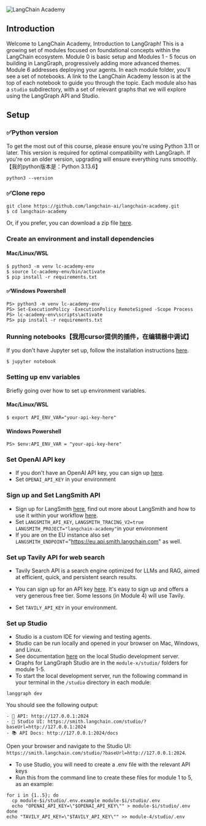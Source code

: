 ![LangChain Academy](https://cdn.prod.website-files.com/65b8cd72835ceeacd4449a53/66e9eba1020525eea7873f96_LCA-big-green%20(2).svg)

## Introduction

Welcome to LangChain Academy, Introduction to LangGraph! 
This is a growing set of modules focused on foundational concepts within the LangChain ecosystem. 
Module 0 is basic setup and Modules 1 - 5 focus on building in LangGraph, progressively adding more advanced themes.  Module 6 addresses deploying your agents. 
In each module folder, you'll see a set of notebooks. A link to the LangChain Academy lesson is at the top of each notebook to guide you through the topic. Each module also has a `studio` subdirectory, with a set of relevant graphs that we will explore using the LangGraph API and Studio.

## Setup

### ✅Python version

To get the most out of this course, please ensure you're using Python 3.11 or later. 
This version is required for optimal compatibility with LangGraph. If you're on an older version, 
upgrading will ensure everything runs smoothly.【我的python版本是：Python 3.13.6】
```
python3 --version
```

### ✅Clone repo
```
git clone https://github.com/langchain-ai/langchain-academy.git
$ cd langchain-academy
```
Or, if you prefer, you can download a zip file [here](https://github.com/langchain-ai/langchain-academy/archive/refs/heads/main.zip).

### Create an environment and install dependencies
#### Mac/Linux/WSL
```
$ python3 -m venv lc-academy-env
$ source lc-academy-env/bin/activate
$ pip install -r requirements.txt
```
#### ✅Windows Powershell
```
PS> python3 -m venv lc-academy-env
PS> Set-ExecutionPolicy -ExecutionPolicy RemoteSigned -Scope Process
PS> lc-academy-env\scripts\activate
PS> pip install -r requirements.txt
```

### Running notebooks【我用cursor提供的插件，在编辑器中调试】
If you don't have Jupyter set up, follow the installation instructions [here](https://jupyter.org/install).
```
$ jupyter notebook
```

### Setting up env variables
Briefly going over how to set up environment variables. 
#### Mac/Linux/WSL
```
$ export API_ENV_VAR="your-api-key-here"
```
#### Windows Powershell
```
PS> $env:API_ENV_VAR = "your-api-key-here"
```

### Set OpenAI API key
* If you don't have an OpenAI API key, you can sign up [here](https://openai.com/index/openai-api/).
*  Set `OPENAI_API_KEY` in your environment 

### Sign up and Set LangSmith API
* Sign up for LangSmith [here](https://docs.langchain.com/langsmith/create-account-api-key#create-an-account-and-api-key), find out more about LangSmith and how to use it within your workflow [here](https://www.langchain.com/langsmith). 
*  Set `LANGSMITH_API_KEY`, `LANGSMITH_TRACING_V2=true` `LANGSMITH_PROJECT="langchain-academy"`in your environment 
*  If you are on the EU instance also set `LANGSMITH_ENDPOINT`="https://eu.api.smith.langchain.com" as well.

### Set up Tavily API for web search

* Tavily Search API is a search engine optimized for LLMs and RAG, aimed at efficient, 
quick, and persistent search results. 
* You can sign up for an API key [here](https://tavily.com/). 
It's easy to sign up and offers a very generous free tier. Some lessons (in Module 4) will use Tavily. 

* Set `TAVILY_API_KEY` in your environment.

### Set up Studio

* Studio is a custom IDE for viewing and testing agents.
* Studio can be run locally and opened in your browser on Mac, Windows, and Linux.
* See documentation [here](https://docs.langchain.com/langsmith/studio#local-development-server) on the local Studio development server. 
* Graphs for LangGraph Studio are in the `module-x/studio/` folders for module 1-5.
* To start the local development server, run the following command in your terminal in the `/studio` directory in each module:

```
langgraph dev
```

You should see the following output:
```
- 🚀 API: http://127.0.0.1:2024
- 🎨 Studio UI: https://smith.langchain.com/studio/?baseUrl=http://127.0.0.1:2024
- 📚 API Docs: http://127.0.0.1:2024/docs
```

Open your browser and navigate to the Studio UI: `https://smith.langchain.com/studio/?baseUrl=http://127.0.0.1:2024`.

* To use Studio, you will need to create a .env file with the relevant API keys
* Run this from the command line to create these files for module 1 to 5, as an example:
```
for i in {1..5}; do
  cp module-$i/studio/.env.example module-$i/studio/.env
  echo "OPENAI_API_KEY=\"$OPENAI_API_KEY\"" > module-$i/studio/.env
done
echo "TAVILY_API_KEY=\"$TAVILY_API_KEY\"" >> module-4/studio/.env
```
